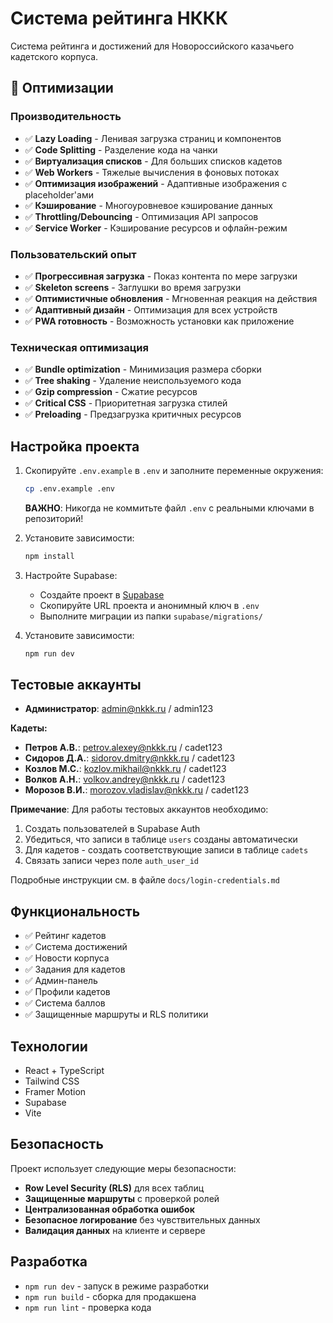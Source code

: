 # Система рейтинга НККК

Система рейтинга и достижений для Новороссийского казачьего кадетского корпуса.

## 🚀 Оптимизации

### Производительность
- ✅ **Lazy Loading** - Ленивая загрузка страниц и компонентов
- ✅ **Code Splitting** - Разделение кода на чанки
- ✅ **Виртуализация списков** - Для больших списков кадетов
- ✅ **Web Workers** - Тяжелые вычисления в фоновых потоках
- ✅ **Оптимизация изображений** - Адаптивные изображения с placeholder'ами
- ✅ **Кэширование** - Многоуровневое кэширование данных
- ✅ **Throttling/Debouncing** - Оптимизация API запросов
- ✅ **Service Worker** - Кэширование ресурсов и офлайн-режим

### Пользовательский опыт
- ✅ **Прогрессивная загрузка** - Показ контента по мере загрузки
- ✅ **Skeleton screens** - Заглушки во время загрузки
- ✅ **Оптимистичные обновления** - Мгновенная реакция на действия
- ✅ **Адаптивный дизайн** - Оптимизация для всех устройств
- ✅ **PWA готовность** - Возможность установки как приложение

### Техническая оптимизация
- ✅ **Bundle optimization** - Минимизация размера сборки
- ✅ **Tree shaking** - Удаление неиспользуемого кода
- ✅ **Gzip compression** - Сжатие ресурсов
- ✅ **Critical CSS** - Приоритетная загрузка стилей
- ✅ **Preloading** - Предзагрузка критичных ресурсов

## Настройка проекта

1. Скопируйте `.env.example` в `.env` и заполните переменные окружения:
   ```bash
   cp .env.example .env
   ```

   **ВАЖНО**: Никогда не коммитьте файл `.env` с реальными ключами в репозиторий!

2. Установите зависимости:
   ```bash
   npm install
   ```

2. Настройте Supabase:
   - Создайте проект в [Supabase](https://supabase.com)
   - Скопируйте URL проекта и анонимный ключ в `.env`
   - Выполните миграции из папки `supabase/migrations/`

3. Установите зависимости:
   ```bash
   npm run dev
   ```

## Тестовые аккаунты

- **Администратор**: admin@nkkk.ru / admin123

**Кадеты:**
- **Петров А.В.**: petrov.alexey@nkkk.ru / cadet123
- **Сидоров Д.А.**: sidorov.dmitry@nkkk.ru / cadet123  
- **Козлов М.С.**: kozlov.mikhail@nkkk.ru / cadet123
- **Волков А.Н.**: volkov.andrey@nkkk.ru / cadet123
- **Морозов В.И.**: morozov.vladislav@nkkk.ru / cadet123

**Примечание**: Для работы тестовых аккаунтов необходимо:
1. Создать пользователей в Supabase Auth
2. Убедиться, что записи в таблице `users` созданы автоматически
3. Для кадетов - создать соответствующие записи в таблице `cadets`
4. Связать записи через поле `auth_user_id`

Подробные инструкции см. в файле `docs/login-credentials.md`

## Функциональность

- ✅ Рейтинг кадетов
- ✅ Система достижений
- ✅ Новости корпуса
- ✅ Задания для кадетов
- ✅ Админ-панель
- ✅ Профили кадетов
- ✅ Система баллов
- ✅ Защищенные маршруты и RLS политики

## Технологии

- React + TypeScript
- Tailwind CSS
- Framer Motion
- Supabase
- Vite

## Безопасность

Проект использует следующие меры безопасности:

- **Row Level Security (RLS)** для всех таблиц
- **Защищенные маршруты** с проверкой ролей
- **Централизованная обработка ошибок**
- **Безопасное логирование** без чувствительных данных
- **Валидация данных** на клиенте и сервере

## Разработка

- `npm run dev` - запуск в режиме разработки
- `npm run build` - сборка для продакшена
- `npm run lint` - проверка кода